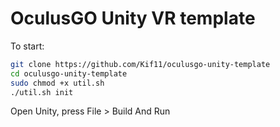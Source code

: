 # OculusGO Unity VR template

To start:

```bash
git clone https://github.com/Kif11/oculusgo-unity-template
cd oculusgo-unity-template
sudo chmod +x util.sh
./util.sh init
```

Open Unity, press File > Build And Run
